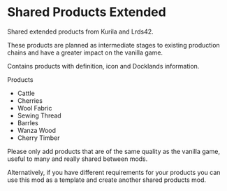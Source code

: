# Shared Products Extended

Shared extended products from Kurila and Lrds42.

These products are planned as intermediate stages to existing production chains and have a greater impact on the vanilla game.

Contains products with definition, icon and Docklands information.

Products

- Cattle
- Cherries
- Wool Fabric
- Sewing Thread
- Barrles
- Wanza Wood
- Cherry Timber

Please only add products that are of the same quality as the vanilla game, useful to many and really shared between mods.

Alternatively, if you have different requirements for your products you can use this mod as a template and create another shared products mod.